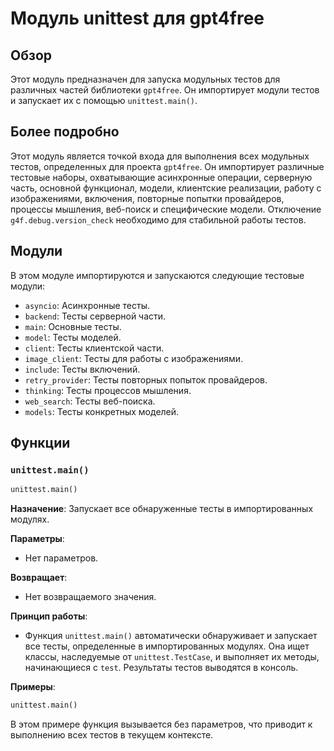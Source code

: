 # Модуль unittest для gpt4free

## Обзор

Этот модуль предназначен для запуска модульных тестов для различных частей библиотеки `gpt4free`. Он импортирует модули тестов и запускает их с помощью `unittest.main()`.

## Более подробно

Этот модуль является точкой входа для выполнения всех модульных тестов, определенных для проекта `gpt4free`. Он импортирует различные тестовые наборы, охватывающие асинхронные операции, серверную часть, основной функционал, модели, клиентские реализации, работу с изображениями, включения, повторные попытки провайдеров, процессы мышления, веб-поиск и специфические модели. Отключение `g4f.debug.version_check` необходимо для стабильной работы тестов.

## Модули

В этом модуле импортируются и запускаются следующие тестовые модули:

- `asyncio`: Асинхронные тесты.
- `backend`: Тесты серверной части.
- `main`: Основные тесты.
- `model`: Тесты моделей.
- `client`: Тесты клиентской части.
- `image_client`: Тесты для работы с изображениями.
- `include`: Тесты включений.
- `retry_provider`: Тесты повторных попыток провайдеров.
- `thinking`: Тесты процессов мышления.
- `web_search`: Тесты веб-поиска.
- `models`: Тесты конкретных моделей.

## Функции

### `unittest.main()`

```python
unittest.main()
```

**Назначение**: Запускает все обнаруженные тесты в импортированных модулях.

**Параметры**:
- Нет параметров.

**Возвращает**:
- Нет возвращаемого значения.

**Принцип работы**:
- Функция `unittest.main()` автоматически обнаруживает и запускает все тесты, определенные в импортированных модулях. Она ищет классы, наследуемые от `unittest.TestCase`, и выполняет их методы, начинающиеся с `test`. Результаты тестов выводятся в консоль.

**Примеры**:

```python
unittest.main()
```

В этом примере функция вызывается без параметров, что приводит к выполнению всех тестов в текущем контексте.
